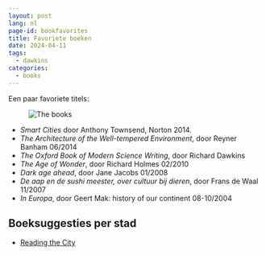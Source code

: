 ```yaml
---
layout: post
lang: nl
page-id: bookfavorites
title: Favoriete boeken
date: 2024-04-11
tags:
  - dawkins
categories:
  - books
---
```


<!--
SPDX-FileCopyrightText: 2024 EJ Broerse

SPDX-License-Identifier: CC-BY-NC-SA-4.0
-->

Een paar favoriete titels:

<figure><img src='{{ "/assets/img/blog/20240411_favbooks.jpg" | relative_url }}' alt="The books" class='img-fluid'></figure>

- _Smart Cities_ door Anthony Townsend, Norton 2014.
- _The Architecture of the Well-tempered Environment_, door Reyner Banham 06/2014
- _The Oxford Book of Modern Science Writing_, door Richard Dawkins
- _The Age of Wonder_, door Richard Holmes 02/2010
- _Dark age ahead_, door Jane Jacobs 01/2008
- _De aap en de sushi meester, over cultuur bij dieren_, door Frans de Waal 11/2007
- _In Europa_, door Geert Mak: history of our continent 08-10/2004

## Boeksuggesties per stad

- [Reading the City](https://readingthecity.com/)
